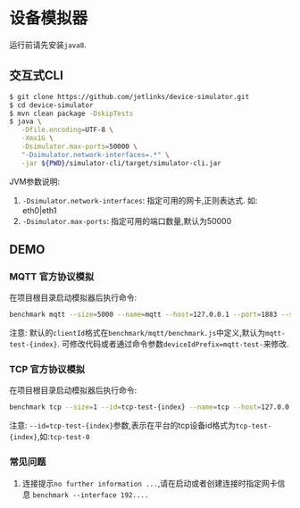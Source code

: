 # 设备模拟器

运行前请先安装`java8`.

## 交互式CLI

```bash
$ git clone https://github.com/jetlinks/device-simulator.git
$ cd device-simulator
$ mvn clean package -DskipTests
$ java \
   -Dfile.encoding=UTF-8 \
   -Xmx1G \
   -Dsimulator.max-ports=50000 \
   "-Dsimulator.network-interfaces=.*" \
   -jar ${PWD}/simulator-cli/target/simulator-cli.jar
```

JVM参数说明:

1. `-Dsimulator.network-interfaces`: 指定可用的网卡,正则表达式. 如: eth0|eth1
2. `-Dsimulator.max-ports`: 指定可用的端口数量,默认为50000

## DEMO

### MQTT 官方协议模拟

在项目根目录启动模拟器后执行命令:
```bash
benchmark mqtt --size=5000 --name=mqtt --host=127.0.0.1 --port=1883 --script=benchmark/mqtt/benchmark.js
```

注意: 默认的`clientId`格式在`benchmark/mqtt/benchmark.js`中定义,默认为`mqtt-test-{index}`.
可修改代码或者通过命令参数`deviceIdPrefix=mqtt-test-`来修改.


### TCP 官方协议模拟

在项目根目录启动模拟器后执行命令:
```bash
benchmark tcp --size=1 --id=tcp-test-{index} --name=tcp --host=127.0.0.1 --port=8801 --script=benchmark/tcp/benchmark.js
```

注意: `--id=tcp-test-{index}`参数,表示在平台的tcp设备id格式为`tcp-test-{index}`,如:`tcp-test-0`

### 常见问题

1. 连接提示`no further information ...`,请在启动或者创建连接时指定网卡信息 `benchmark --interface 192....`
